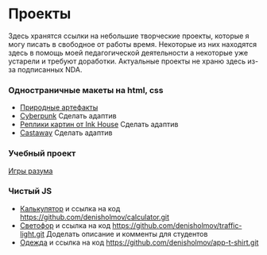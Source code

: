 # Проекты

Здесь хранятся ссылки на небольшие творческие проекты, которые я могу писать в свободное от работы время. Некоторые из них находятся здесь в помощь моей педагогической деятельности а некоторые уже устарели и требуют доработки. Актуальные проекты не храню здесь из-за подписанных NDA. 

### Одностраничные макеты на html, css

- [Природные артефакты](https://denisholmov.github.io/natural-collection/)
- [Cyberpunk](https://denisholmov.github.io/landing-cyberpunk/) Сделать адаптив
- [Реплики картин от Ink House](https://denisholmov.github.io/ink-house/) Сделать адаптив
- [Castaway](https://denisholmov.github.io/castaway/) Сделать адаптив

### Учебный проект
[Игры разума](https://github.com/denisholmov/frontend-project-44)

### Чистый JS
+ [Калькулятор](https://denisholmov.github.io/calculator/) и ссылка на код https://github.com/denisholmov/calculator.git
+ [Светофор](https://denisholmov.github.io/traffic-light/) и ссылка на код https://github.com/denisholmov/traffic-light.git Доделать описание и комменты для студентов
+ [Одежда](https://denisholmov.github.io/app-t-shirt/) и ссылка на код https://github.com/denisholmov/app-t-shirt.git

